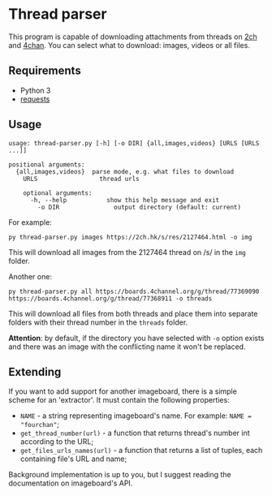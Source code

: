 # Thread parser
This program is capable of downloading attachments from threads on [2ch](https://2ch.hk) and [4chan](https://4channel.org). You can select what to download: images, videos or all files.

## Requirements
* Python 3
* [requests](https://pypi.org/project/requests/)

## Usage
```
usage: thread-parser.py [-h] [-o DIR] {all,images,videos} [URLS [URLS ...]]

positional arguments:
  {all,images,videos}  parse mode, e.g. what files to download
    URLS                 thread urls

    optional arguments:
      -h, --help           show this help message and exit
        -o DIR               output directory (default: current)
```

For example:

```
py thread-parser.py images https://2ch.hk/s/res/2127464.html -o img
```

This will download all images from the 2127464 thread on /s/ in the `img` folder.

Another one:

```
py thread-parser.py all https://boards.4channel.org/g/thread/77369090 https://boards.4channel.org/g/thread/77368911 -o threads
```

This will download all files from both threads and place them into separate folders with their thread number in the `threads` folder.

__Attention__: by default, if the directory you have selected with `-o` option
exists and there was an image with the conflicting name it won't be replaced.

## Extending
If you want to add support for another imageboard, there is a simple scheme for an 'extractor'. It must contain the following properties:

  - `NAME` - a string representing imageboard's name. For example: `NAME = "fourchan"`;
  - `get_thread_number(url)` - a function that returns thread's number int according to the URL;
  - `get_files_urls_names(url)` - a function that returns a list of tuples, each containing file's URL and name;

Background implementation is up to you, but I suggest reading the documentation on imageboard's API.
